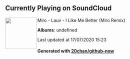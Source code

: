 ## Currently Playing on SoundCloud

[<img align="left" width="100" src="https://i1.sndcdn.com/artworks-000229032879-2arf83-t120x120.jpg">](https://soundcloud.com/thisismiro/i-like-me-better)

Miro - Lauv - I Like Me Better (Miro Remix)

**Albums**: undefined

Last updated at 17/07/2020 15:23

#### Generated with [20chan/github-now](https://github.com/20chan/github-now)


<!--
**20chan/20chan** is a ✨ _special_ ✨ repository because its `README.md` (this file) appears on your GitHub profile.

Here are some ideas to get you started:

- 🔭 I’m currently working on ...
- 🌱 I’m currently learning ...
- 👯 I’m looking to collaborate on ...
- 🤔 I’m looking for help with ...
- 💬 Ask me about ...
- 📫 How to reach me: ...
- 😄 Pronouns: ...
- ⚡ Fun fact: ...
-->
